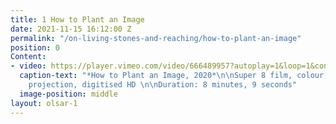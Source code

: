 ```yaml
---
title: 1 How to Plant an Image
date: 2021-11-15 16:12:00 Z
permalink: "/on-living-stones-and-reaching/how-to-plant-an-image"
position: 0
Content:
- video: https://player.vimeo.com/video/666489957?autoplay=1&loop=1&controls=false
  caption-text: "*How to Plant an Image, 2020*\n\nSuper 8 film, colour, silent\n\nFor
    projection, digitised HD \n\nDuration: 8 minutes, 9 seconds"
  image-position: middle
layout: olsar-1
---
```


